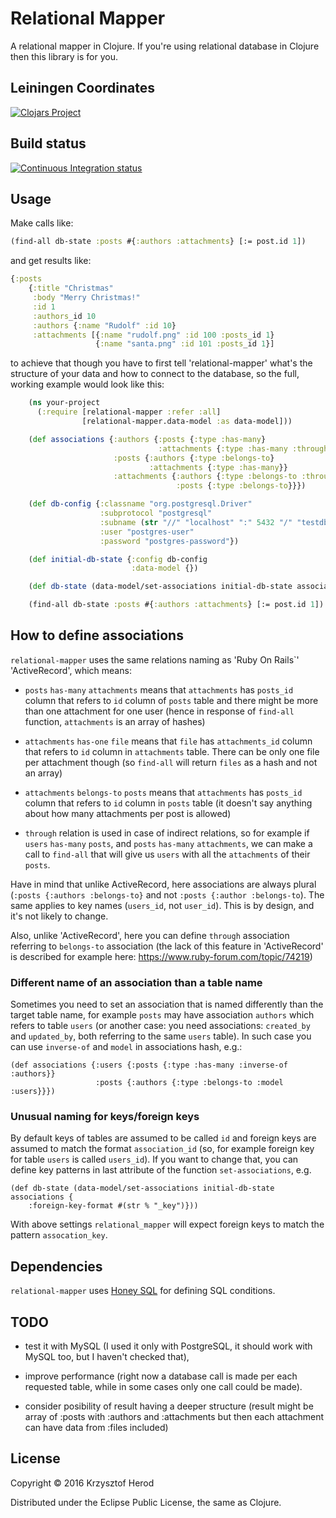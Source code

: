 # Relational Mapper

A relational mapper in Clojure. If you're using relational database in Clojure then this library is for you.

## Leiningen Coordinates

[![Clojars Project](http://clojars.org/netizer/relational-mapper/latest-version.svg)](http://clojars.org/netizer/relational-mapper)

## Build status


[![Continuous Integration status](https://secure.travis-ci.org/netizer/relational_mapper.png)](http://travis-ci.org/netizer/relational_mapper)

## Usage

Make calls like:
```clojure
(find-all db-state :posts #{:authors :attachments} [:= post.id 1])
```
and get results like:
```clojure
{:posts 
    {:title "Christmas"
     :body "Merry Christmas!"
     :id 1
     :authors_id 10
     :authors {:name "Rudolf" :id 10}
     :attachments [{:name "rudolf.png" :id 100 :posts_id 1}
                   {:name "santa.png" :id 101 :posts_id 1}]
```

to achieve that though you have to first tell 'relational-mapper' what's the structure of your data and how to connect to the database, so the full, working example would look like this:

```clojure
    (ns your-project
      (:require [relational-mapper :refer :all]
                [relational-mapper.data-model :as data-model]))

    (def associations {:authors {:posts {:type :has-many}
                                 :attachments {:type :has-many :through :posts}}
                       :posts {:authors {:type :belongs-to}
                               :attachments {:type :has-many}}
                       :attachments {:authors {:type :belongs-to :through :posts}
                                     :posts {:type :belongs-to}}})

    (def db-config {:classname "org.postgresql.Driver"
                    :subprotocol "postgresql"
                    :subname (str "//" "localhost" ":" 5432 "/" "testdb")
                    :user "postgres-user"
                    :password "postgres-password"})

    (def initial-db-state {:config db-config
                           :data-model {})

    (def db-state (data-model/set-associations initial-db-state associations {})

    (find-all db-state :posts #{:authors :attachments} [:= post.id 1])
```

## How to define associations

`relational-mapper` uses the same relations naming as 'Ruby On Rails`' 'ActiveRecord', which means:

* `posts` `has-many` `attachments` means that `attachments` has `posts_id` column that refers to `id` column of `posts` table and there might be more than one  attachment for one user (hence in response of `find-all` function, `attachments` is an array of hashes)

* `attachments` `has-one` `file` means that `file` has `attachments_id` column that refers to `id` column in `attachments` table. There can be only one file per attachment though (so `find-all` will return `files` as a hash and not an array)

* `attachments` `belongs-to` `posts` means that `attachments` has `posts_id` column that refers to `id` column in `posts` table (it doesn't say anything about how many attachments per post is allowed)

* `through` relation is used in case of indirect relations, so for example if `users` `has-many` `posts`, and `posts` `has-many` `attachments`, we can make a call to `find-all` that will give us `users` with all the `attachments` of their `posts`.

Have in mind that unlike ActiveRecord, here associations are always plural (`:posts {:authors :belongs-to}` and not `:posts {:author :belongs-to`). The same applies to key names (`users_id`, not `user_id`). This is by design, and it's not likely to change.

Also, unlike 'ActiveRecord', here you can define `through` association referring to `belongs-to` association (the lack of this feature in 'ActiveRecord' is described for example here: https://www.ruby-forum.com/topic/74219)

### Different name of an association than a table name

Sometimes you need to set an association that is named differently than the target table name, for example `posts` may have association `authors` which refers to table `users` (or another case: you need associations: `created_by` and `updated_by`, both referring to the same `users` table). In such case you can use `inverse-of` and `model` in associations hash, e.g.:

    (def associations {:users {:posts {:type :has-many :inverse-of :authors}}
                       :posts {:authors {:type :belongs-to :model :users}}})

### Unusual naming for keys/foreign keys

By default keys of tables are assumed to be called `id` and foreign keys are assumed to match the format `association_id` (so, for example foreign key for table `users` is called `users_id`). If you want to change that, you can define key patterns in last attribute of the function `set-associations`, e.g.

    (def db-state (data-model/set-associations initial-db-state associations {
        :foreign-key-format #(str % "_key")}))

With above settings `relational_mapper` will expect foreign keys to match the pattern `assocation_key`.

## Dependencies

`relational-mapper` uses [Honey SQL](https://github.com/jkk/honeysql) for defining SQL conditions.

## TODO

* test it with MySQL (I used it only with PostgreSQL, it should work with MySQL too, but I haven't checked that),

* improve performance (right now a database call is made per each requested table, while in some cases only one call could be made).

* consider posibility of result having a deeper structure (result might be array of :posts with :authors and :attachments but then each attachment can have data from :files included)

## License

Copyright © 2016 Krzysztof Herod

Distributed under the Eclipse Public License, the same as Clojure.

